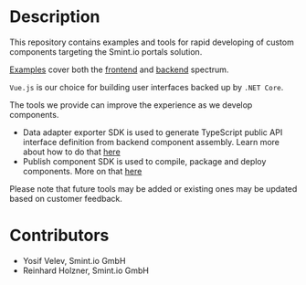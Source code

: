 Description
===========

This repository contains examples and tools for rapid developing of custom components targeting the Smint.io portals solution.

[Examples](Examples/) cover both the [frontend](Examples/Frontend/) and [backend](Examples/Backend/) spectrum.

`Vue.js` is our choice for building user interfaces backed up by `.NET Core`.

The tools we provide can improve the experience as we develop components.

- Data adapter exporter SDK is used to generate TypeScript public API interface definition from backend component assembly. Learn more about how to do that [here](Examples/Backend/#custom-public-api-interfaces)
- Publish component SDK is used to compile, package and deploy components. More on that [here](Tools/Portals-SDK-PublishComponent-CLI/)

Please note that future tools may be added or existing ones may be updated based on customer feedback.

Contributors
============

- Yosif Velev, Smint.io GmbH
- Reinhard Holzner, Smint.io GmbH